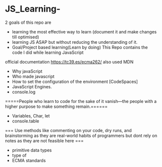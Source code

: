 # JS_Learning-
2 goals of this repo are
- learning the most effective way to learn (document it and make changes till optimised)
- learning JS ASAP but without reducing the understanding of it.
- Goal/Project based learning(Learn by doing)
This Repo contains the code I did while learning JavaScript

official documentation 
https://tc39.es/ecma262/
also used 
MDN

- Why javaScript
- Who made javascript
- How to set the configuration of the environment [CodeSpaces]
- JavaScript Engines.
- console.log


=====People who learn to code for the sake of it vanish—the people with a higher purpose to make something remain.======

- Variables, Char, let
- console.table

=== Use methods like commenting on your code, dry runs, and brainstorming as they are real-world habits of programmers but dont rely on notes as they are not feasible here ===


- primitive data types
- type of
- ECMA standards
  
